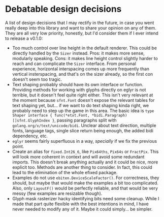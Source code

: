 # Debatable design decisions

A list of design decisions that I may rectify in the future, in case you went really deep into this library and want to share your opinion on any of them. They are all very low priority, honestly, but I'd consider them if I ever intend to release a v0.1.0:
- Too much control over line height in the default renderer. This could be directly handled by the `Sizer` instead. Pros: it makes more sense, modularly speaking. Cons: it makes line height control slightly harder to reach and can complicate the `Sizer` interface. From personal experience, horizontal interspacing comes up more frequently than vertical insterspacing, and that's on the sizer already, so the first con doesn't seem too tragic.
- Text shaping probably should have its own interface or function. Providing methods for working with glyphs directly on eglyr is not terrible, but it doesn't feel quite right either. This isn't very relevant at the moment because `sfnt.Font` doesn't expose the relevant tables for text shaping yet, but... if we want to do text shaping kinda right, we probably need to step up the game in this area. The basic idea is `type Shaper interface { func(*etxt.Font, *bidi.Paragraph) []sfnt.GlyphIndex }`, passing paragraphs split with `golang.org/x/text/unicode/bidi`. Unclear about text direction, multiple fonts, language tags, single slice return being enough, the added bidi dependency, etc.
- `eglyr` seems fairly superfluous in a way, *specially* if we fix the previous point.
- Create an alias for `fixed.Int26_6`, like `Pix64ths`, `Pix64s` or `FractPix`. This will look more coherent in context and will avoid some redundant imports. This doesn't break anything actually and it could be nice, more explicit too. Methods are another thing to consider. In fact, this could lead to the elimination of the whole efixed package.
- Examples do not use `ebiten.DeviceScaleFactor()`. For correctness, they should, but maybe that would make the examples a bit too complicated. Also, only `LayoutF()` would be perfectly reliable, and that would be very messy (few examples are resizable though).
- Glyph mask rasterizer hacky identifying bits need some cleanup. While I made that part quite flexible with the best intentions in mind, I have never needed to modify any of it. Maybe it could simply... be simpler.
